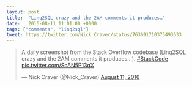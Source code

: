 ```yaml
---
layout: post
title:  "Linq2SQL crazy and the 2AM comments it produces…"
date:   2016-08-11 11:01:00 +0000
tags: ["comments", "linq2sql"]
tweet: https://twitter.com/Nick_Craver/status/763691710375493633
---
```


<blockquote class="twitter-tweet">
<p lang="en" dir="ltr">
A daily screenshot from the Stack Overflow codebase (Linq2SQL crazy and the 2AM comments it produces…). 
<a href="https://twitter.com/hashtag/StackCode?src=hash">#StackCode</a> 
<a href="https://t.co/ScAN5P13qX">pic.twitter.com/ScAN5P13qX</a>
</p>&mdash; Nick Craver (@Nick_Craver) 
<a href="https://twitter.com/Nick_Craver/status/763691710375493633">August 11, 2016</a></blockquote>
